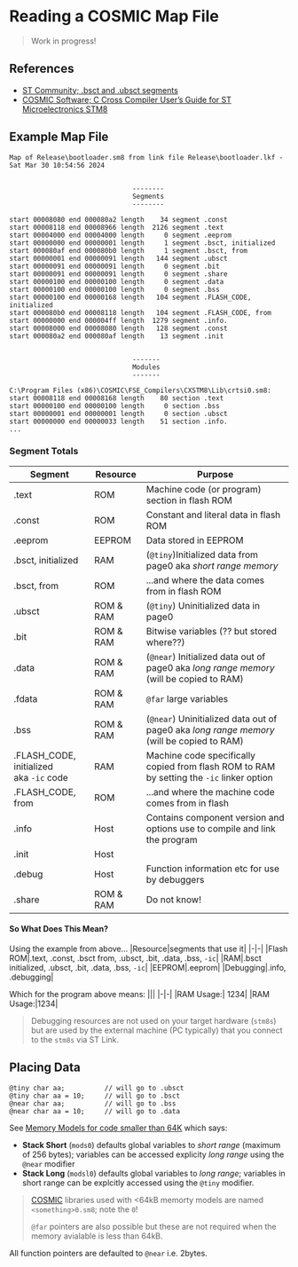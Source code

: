 # Reading a COSMIC Map File
> Work in progress!

## References
- [ST Community; .bsct and .ubsct segments][ST490093]
- [COSMIC Software; C Cross Compiler User’s Guide for ST Microelectronics STM8][COSMIC]

## Example Map File
```
Map of Release\bootloader.sm8 from link file Release\bootloader.lkf - Sat Mar 30 10:54:56 2024


                               --------
                               Segments
                               --------

start 00008080 end 000080a2 length    34 segment .const
start 00008118 end 00008966 length  2126 segment .text
start 00004000 end 00004000 length     0 segment .eeprom
start 00000000 end 00000001 length     1 segment .bsct, initialized
start 000080af end 000080b0 length     1 segment .bsct, from
start 00000001 end 00000091 length   144 segment .ubsct
start 00000091 end 00000091 length     0 segment .bit
start 00000091 end 00000091 length     0 segment .share
start 00000100 end 00000100 length     0 segment .data
start 00000100 end 00000100 length     0 segment .bss
start 00000100 end 00000168 length   104 segment .FLASH_CODE, initialized
start 000080b0 end 00008118 length   104 segment .FLASH_CODE, from
start 00000000 end 000004ff length  1279 segment .info.
start 00008000 end 00008080 length   128 segment .const
start 000080a2 end 000080af length    13 segment .init


                               -------
                               Modules
                               -------

C:\Program Files (x86)\COSMIC\FSE_Compilers\CXSTM8\Lib\crtsi0.sm8:
start 00008118 end 00008168 length    80 section .text
start 00000100 end 00000100 length     0 section .bss
start 00000001 end 00000001 length     0 section .ubsct
start 00000000 end 00000033 length    51 section .info.
...
```
### Segment Totals
|Segment|Resource|Purpose|
|-|-|-|
|.text|ROM|Machine code (or program) section in flash ROM|
|.const|ROM|Constant and literal data in flash ROM|
|.eeprom|EEPROM|Data stored in EEPROM|
|.bsct, initialized|RAM|(`@tiny`)Initialized data from page0 aka _short range memory_|
|.bsct, from|ROM|...and where the data comes from in flash ROM|
|.ubsct|ROM & RAM|(`@tiny`) Uninitialized data in page0|
|.bit|ROM & RAM|Bitwise variables (?? but stored where??)
|.data|ROM & RAM|(`@near`) Initialized data out of page0 aka _long range memory_ (will be copied to RAM)|
|.fdata|ROM & RAM|`@far` large variables|
|.bss|ROM & RAM|(`@near`) Uninitialized data out of page0 aka _long range memory_ (will be copied to RAM)|
|.FLASH_CODE, initialized<br/>aka `-ic` code|RAM|Machine code specifically copied from flash ROM to RAM by setting the `-ic` linker option|
|.FLASH_CODE, from|ROM|...and where the machine code comes from in flash|
|.info|Host|Contains component version and options use to compile and link the program|
|.init|Host|
|.debug|Host|Function information etc for use by debuggers|
|.share|ROM & RAM|Do not know!|

#### So What Does This Mean?
Using the example from above...
|Resource|segments that use it|
|-|-|
|Flash ROM|.text, .const, .bsct from, .ubsct, .bit, .data, .bss, `-ic`|
|RAM|.bsct initialized, .ubsct, .bit, .data, .bss, `-ic`|
|EEPROM|.eeprom|
|Debugging|.info, .debugging|

Which for the program above means:
|||
|-|-|
|RAM Usage:| 1234|
|RAM Usage:|1234|


> Debugging resources are not used on your target hardware (`stm8s`) but are used by the external machine (PC typically) that you connect to the `stm8s` via ST Link.


## Placing Data
```
@tiny char aa;          // will go to .ubsct
@tiny char aa = 10;     // will go to .bsct
@near char aa;          // will go to .bss
@near char aa = 10;     // will go to .data
```
See [Memory Models for code smaller than 64K][COSMIC] which says:
- **Stack Short** (`mods0`) defaults global variables to _short range_ (maximum of 256 bytes); variables can be accessed explicity _long range_ using the `@near` modifier
- **Stack Long** (`modsl0`) defaults global variables to _long range_; variables in short range can be explcitly accessed using the `@tiny` modifier.

> [COSMIC] libraries used with <64kB memorty models are named `<something>0.sm8`; note the `0`!
>
> `@far` pointers are also possible but these are not required when the memory avialable is less than 64kB.

All function pointers are defaulted to `@near` i.e. 2bytes.




[ST490093]: https://community.st.com/t5/stm8-mcus/bsct-and-ubsct-segments/td-p/490093
[COSMIC]: https://www.cosmicsoftware.com/download_stm8_free.php
